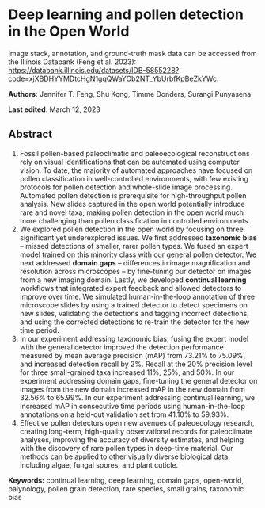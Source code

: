 # Deep learning and pollen detection in the Open World


Image stack, annotation, and ground-truth mask data can be accessed from the Illinois Databank (Feng et al. 2023): https://databank.illinois.edu/datasets/IDB-5855228?code=xjXBDHYYMDtcHgN1gqQWaYOb2NT_YbUrbfKpBeZkYWc.

**Authors**: Jennifer T. Feng, Shu Kong, Timme Donders, Surangi Punyasena

**Last edited**: March 12, 2023

## Abstract
1.	Fossil pollen-based paleoclimatic and paleoecological reconstructions rely on visual identifications that can be automated using computer vision. To date, the majority of automated approaches have focused on pollen classification in well-controlled environments, with few existing protocols for pollen detection and whole-slide image processing. Automated pollen detection is prerequisite for high-throughput pollen analysis. New slides captured in the open world potentially introduce rare and novel taxa, making pollen detection in the open world much more challenging than pollen classification in controlled environments.
2.	We explored pollen detection in the open world by focusing on three significant yet underexplored issues. We first addressed **taxonomic bias** – missed detections of smaller, rarer pollen types. We fused an expert model trained on this minority class with our general pollen detector. We next addressed **domain gaps** – differences in image magnification and resolution across microscopes – by fine-tuning our detector on images from a new imaging domain. Lastly, we developed **continual learning** workflows that integrated expert feedback and allowed detectors to improve over time. We simulated human-in-the-loop annotation of three microscope slides by using a trained detector to detect specimens on new slides, validating the detections and tagging incorrect detections, and using the corrected detections to re-train the detector for the new time period.
3.	In our experiment addressing taxonomic bias, fusing the expert model with the general detector improved the detection performance measured by mean average precision (mAP) from 73.21% to 75.09%, and increased detection recall by 2%. Recall at the 20% precision level for three small-grained taxa increased 11%, 25%, and 50%. In our experiment addressing domain gaps, fine-tuning the general detector on images from the new domain increased mAP in the new domain from 32.56% to 65.99%. In our experiment addressing continual learning, we increased mAP in consecutive time periods using human-in-the-loop annotations on a held-out validation set from 41.10% to 59.93%.
4.	Effective pollen detectors open new avenues of paleoecology research, creating long-term, high-quality observational records for paleoclimate analyses, improving the accuracy of diversity estimates, and helping with the discovery of rare pollen types in deep-time material. Our methods can be applied to other visually diverse biological data, including algae, fungal spores, and plant cuticle.

**Keywords:** continual learning, deep learning, domain gaps, open-world, palynology, pollen grain detection, rare species, small grains, taxonomic bias

